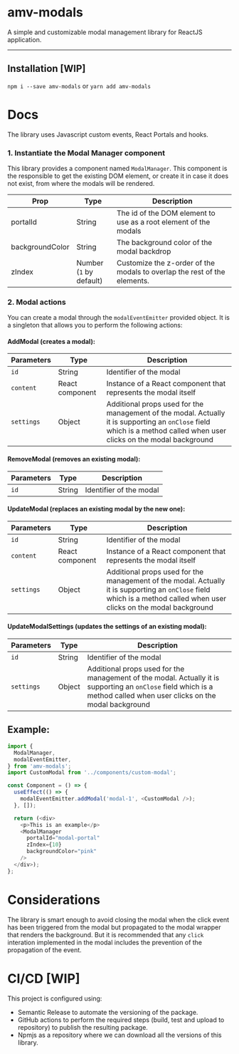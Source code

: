 # amv-modals
A simple and customizable modal management library for ReactJS application.

---

## Installation [WIP]
`npm i --save amv-modals` or `yarn add amv-modals`

# Docs
The library uses Javascript custom events, React Portals and hooks.

### 1. Instantiate the Modal Manager component
This library provides a component named `ModalManager`. This component is the responsible to get the existing DOM element, or create it in case it does not exist, from where the modals will be rendered.

| Prop   |      Type      |  Description |
|----------|-------------|------|
| portalId | String | The id of the DOM element to use as a root element of the modals |
| backgroundColor | String | The background color of the modal backdrop |
| zIndex | Number<br>(`1` by default) | Customize the z-order of the modals to overlap the rest of the elements.

### 2. Modal actions
You can create a modal through the `modalEventEmitter` provided object. It is a singleton that allows you to perform the following actions:

#### AddModal (creates a modal):

| Parameters   |      Type      |  Description |
|----------|-------------|------|
| `id` | String | Identifier of the modal |
| `content` | React component | Instance of a React component that represents the modal itself |
| `settings` | Object | Additional props used for the management of the modal. Actually it is supporting an `onClose` field which is a method called when user clicks on the modal background |

#### RemoveModal (removes an existing modal):

| Parameters   |      Type      |  Description |
|----------|-------------|------|
| `id` | String | Identifier of the modal |

#### UpdateModal (replaces an existing modal by the new one):

| Parameters   |      Type      |  Description |
|----------|-------------|------|
| `id` | String | Identifier of the modal |
| `content` | React component | Instance of a React component that represents the modal itself |
| `settings` | Object | Additional props used for the management of the modal. Actually it is supporting an `onClose` field which is a method called when user clicks on the modal background |

#### UpdateModalSettings (updates the settings of an existing modal):

| Parameters   |      Type      |  Description |
|----------|-------------|------|
| `id` | String | Identifier of the modal |
| `settings` | Object | Additional props used for the management of the modal. Actually it is supporting an `onClose` field which is a method called when user clicks on the modal background |

## Example:
``` js
import {
  ModalManager,
  modalEventEmitter,
} from 'amv-modals';
import CustomModal from '../components/custom-modal';

const Component = () => {
  useEffect(() => {
    modalEventEmitter.addModal('modal-1', <CustomModal />);
  }, []);

  return (<div>
    <p>This is an example</p>
    <ModalManager
      portalId="modal-portal"
      zIndex={10}
      backgroundColor="pink"
    />
  </div>);
};

```

# Considerations
The library is smart enough to avoid closing the modal when the click event has been triggered from the modal but propagated to the modal wrapper that renders the background.
But it is recommended that any `click` interation implemented in the modal includes the prevention of the propagation of the event.

# CI/CD [WIP]
This project is configured using:
- Semantic Release to automate the versioning of the package.
- GitHub actions to perform the required steps (build, test and upload to repository) to publish the resulting package.
- Npmjs as a repository where we can download all the versions of this library.
